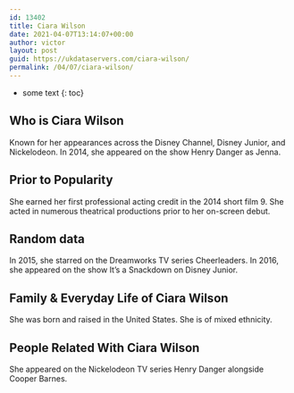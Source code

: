 ```yaml
---
id: 13402
title: Ciara Wilson
date: 2021-04-07T13:14:07+00:00
author: victor
layout: post
guid: https://ukdataservers.com/ciara-wilson/
permalink: /04/07/ciara-wilson/
---
```


* some text
{: toc}


## Who is Ciara Wilson



Known for her appearances across the Disney Channel, Disney Junior, and Nickelodeon. In 2014, she appeared on the show Henry Danger as Jenna. 

                
                
                
## Prior to Popularity



She earned her first professional acting credit in the 2014 short film 9. She acted in numerous theatrical productions prior to her on-screen debut. 

                
                
                
## Random data



In 2015, she starred on the Dreamworks TV series Cheerleaders. In 2016, she appeared on the show It&#8217;s a Snackdown on Disney Junior.

                
                
                
## Family & Everyday Life of Ciara Wilson



She was born and raised in the United States. She is of mixed ethnicity.

                
                
                
## People Related With Ciara Wilson



She appeared on the Nickelodeon TV series Henry Danger alongside Cooper Barnes.

                
              
            
          
          
          
